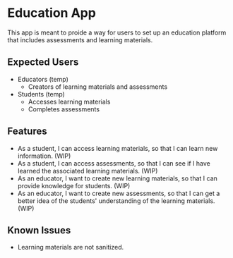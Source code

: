 # Education App

This app is meant to proide a way for users to set up an education platform that includes
assessments and learning materials.

## Expected Users

- Educators (temp)
  - Creators of learning materials and assessments
- Students (temp)
  - Accesses learning materials
  - Completes assessments

## Features

- As a student, I can access learning materials, so that I can learn new information. (WIP)
- As a student, I can access assessments, so that I can see if I have learned the associated learning materials. (WIP)
- As an educator, I want to create new learning materials, so that I can provide knowledge for students. (WIP)
- As an educator, I want to create new assessments, so that I can get a better idea of the students' understanding of the learning materials. (WIP)

## Known Issues

- Learning materials are not sanitized.
